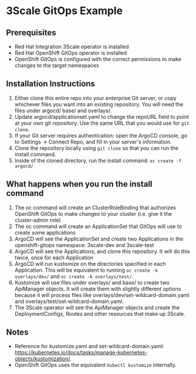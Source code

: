 # 3Scale GitOps Example

## Prerequisites
* Red Hat Integration 3Scale operator is installed
* Red Hat OpenShift GitOps operator is installed
* OpenShift GitOps is configured with the correct permissions to make changes to the target namespaces

## Installation Instructions

1. Either clone this entire repo into your enterprise Git server, or copy whichever files you want into an existing repository. You will need the files under argocd/ base/ and overlays/.
2. Update argocd/applicationset.yaml to change the repoURL field to point at your own git repository. Use the same URL that you would use for `git clone`.
3. If your Git server requires authentication: open the ArgoCD console, go to Settings -> Connect Repo, and fill in your server's information.
5. Clone the repository locally using `git clone` so that you can run the install command.
6. Inside of the cloned directory, run the install command: `oc create -f argocd/`

## What happens when you run the install command
1. The oc command will create an ClusterRoleBinding that authorizes OpenShift GitOps to make changes to your cluster (i.e. give it the cluster-admin role)
2. The oc command will create an ApplicationSet that GitOps will use to create some applications
3. ArgoCD will see the ApplicationSet and create two Applications in the openshift-gitops namespace: 3scale-dev and 3scale-test
4. ArgoCD will see the Applications, and clone this repository. It will do this twice, once for each Application
5. ArgoCD will run kustomize on the directories specified in each Application. This will be equivalent to running `oc create -k overlays/dev/` and `oc create -k overlays/test/`.
6. Kustomize will use files under overlays/ and base/ to create two ApiManager objects. It will create them with slightly different options because it will process files like overlays/dev/set-wildcard-domain.yaml and overlays/test/set-wildcard-domain.yaml.
7. The 3Scale operator will see the ApiManager objects and create the DeploymentConfigs, Routes and other resources that make up 3Scale.

## Notes
* Reference for kustomize.yaml and set-wildcard-domain.yaml: https://kubernetes.io/docs/tasks/manage-kubernetes-objects/kustomization/.
* OpenShift GitOps uses the equivalent `kubectl kustomize` internally.
